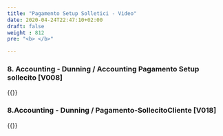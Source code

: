 ```yaml
---
title: "Pagamento Setup Solletici - Video"
date: 2020-04-24T22:47:10+02:00
draft: false
weight : 812
pre: "<b> </b>"

--- 
```


### 8. Accounting - Dunning /  Accounting Pagamento Setup sollecito [V008]
{{<youtube yXocTEwFRQU>}}

### 8.Accounting - Dunning / Pagamento-SollecitoCliente [V018]
{{<youtube wAenMynsbSo>}}
